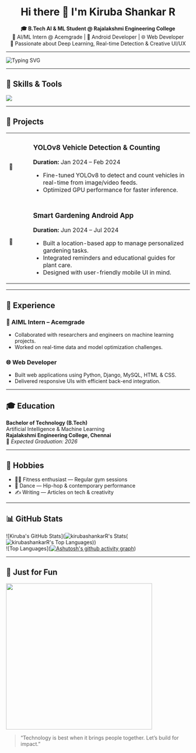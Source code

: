 <h1 align="center">Hi there 👋 I'm Kiruba Shankar R</h1>

<p align="center">
<strong>🎓 B.Tech AI & ML Student @ Rajalakshmi Engineering College</strong> <br/>
🚀 AI/ML Intern @ Acemgrade | 📱 Android Developer | 🌐 Web Developer <br/>
🧠 Passionate about Deep Learning, Real-time Detection & Creative UI/UX
</p>

---

<img src="https://readme-typing-svg.demolab.com?font=Fira+Code&size=24&pause=1000&color=F75C7E&center=true&vCenter=true&width=900&lines=Always+curious+about+AI+%26+ML;Building+real+world+solutions;Turning+ideas+into+impact" alt="Typing SVG" />

---

## 🚀 Skills & Tools

<img src="https://skillicons.dev/icons?i=python,html,css,jupyter,github,git,vscode,firebase,django,androidstudio,mysql" />

---

## 🧪 Projects

<table>
  <tr>
    <td width="50"><b>🚗</b></td>
    <td>
      <h3>YOLOv8 Vehicle Detection & Counting</h3>
      <p><strong>Duration:</strong> Jan 2024 – Feb 2024</p>
      <ul>
        <li>Fine-tuned YOLOv8 to detect and count vehicles in real-time from image/video feeds.</li>
        <li>Optimized GPU performance for faster inference.</li>
      </ul>
    </td>
  </tr>
  <tr>
    <td width="50"><b>🌱</b></td>
    <td>
      <h3>Smart Gardening Android App</h3>
      <p><strong>Duration:</strong> Jun 2024 – Jul 2024</p>
      <ul>
        <li>Built a location-based app to manage personalized gardening tasks.</li>
        <li>Integrated reminders and educational guides for plant care.</li>
        <li>Designed with user-friendly mobile UI in mind.</li>
      </ul>
    </td>
  </tr>
</table>

---

## 💼 Experience

### 🧠 AIML Intern – Acemgrade
- Collaborated with researchers and engineers on machine learning projects.
- Worked on real-time data and model optimization challenges.

### 🌐 Web Developer
- Built web applications using Python, Django, MySQL, HTML & CSS.
- Delivered responsive UIs with efficient back-end integration.

---

## 🎓 Education

**Bachelor of Technology (B.Tech)**  
Artificial Intelligence & Machine Learning  
<strong>Rajalakshmi Engineering College, Chennai</strong>  
📅 _Expected Graduation: 2026_

---

## 🎯 Hobbies

- 🏋️‍♂️ Fitness enthusiast — Regular gym sessions  
- 💃 Dance — Hip-hop & contemporary performance  
- ✍️ Writing — Articles on tech & creativity

---

## 📊 GitHub Stats

![Kiruba's GitHub Stats](![kirubashankarR's Stats](https://github-readme-stats.vercel.app/api?username=kirubashankarR&theme=vue-dark&show_icons=true&hide_border=true&count_private=true)(![kirubashankarR's Top Languages](https://github-readme-stats.vercel.app/api/top-langs/?username=kirubashankarR&theme=vue-dark&show_icons=true&hide_border=true&layout=compact)))  
![Top Languages]([![Ashutosh's github activity graph](https://github-readme-activity-graph.vercel.app/graph?username=kirubashankarR&bg_color=050505&color=746ddf&line=2a229b&point=862d2d&area=true&hide_border=true)](https://github.com/ashutosh00710/github-readme-activity-graph))

---

## 🎥 Just for Fun

<img src="https://media.giphy.com/media/qgQUggAC3Pfv687qPC/giphy.gif" width="400"/>

> “Technology is best when it brings people together. Let’s build for impact.”
